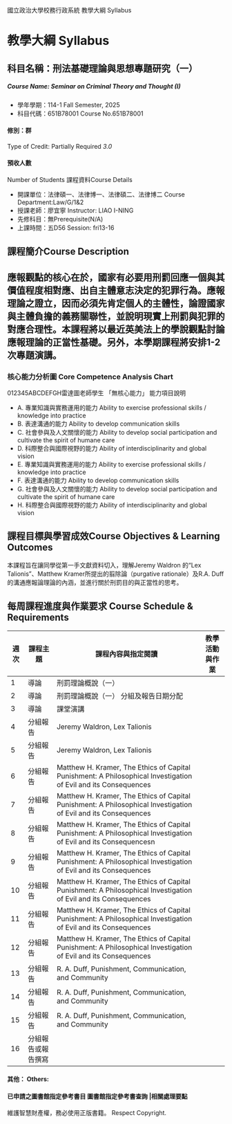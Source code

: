 國立政治大學校務行政系統 教學大綱 Syllabus
# 教學大綱 Syllabus
##  科目名稱：刑法基礎理論與思想專題研究（一）
#####  Course Name: Seminar on Criminal Theory and Thought (I)
  * 學年學期：114-1 Fall Semester, 2025 
  * 科目代碼：651B78001 Course No.651B78001
#### 修別：群
Type of Credit: Partially Required 
_3.0_
#### 預收人數
Number of Students
課程資料Course Details
  * 開課單位：法律碩一、法律博一、法律碩二、法律博二 Course Department:Law/G/1&2 
  * 授課老師：廖宜寧 Instructor: LIAO I-NING 
  * 先修科目：無Prerequisite(N/A)
  * 上課時間：五D56 Session: fri13-16
##  課程簡介Course Description
應報觀點的核心在於，國家有必要用刑罰回應一個與其價值程度相對應、出自主體意志決定的犯罪行為。應報理論之證立，因而必須先肯定個人的主體性，論證國家與主體負擔的義務關聯性，並說明現實上刑罰與犯罪的對應合理性。本課程將以最近英美法上的學說觀點討論應報理論的正當性基礎。另外，本學期課程將安排1-2次專題演講。  
---  
###  核心能力分析圖 Core Competence Analysis Chart
012345ABCDEFGH雷達圖老師學生
「無核心能力」 
能力項目說明
  * A. 專業知識與實務運用的能力 Ability to exercise professional skills / knowledge into practice
  * B. 表達溝通的能力 Ability to develop communication skills
  * C. 社會參與及人文關懷的能力 Ability to develop social participation and cultivate the spirit of humane care
  * D. 科際整合與國際視野的能力 Ability of interdisciplinarity and global vision
  * E. 專業知識與實務運用的能力 Ability to exercise professional skills / knowledge into practice
  * F. 表達溝通的能力 Ability to develop communication skills
  * G. 社會參與及人文關懷的能力 Ability to develop social participation and cultivate the spirit of humane care
  * H. 科際整合與國際視野的能力 Ability of interdisciplinarity and global vision
##  課程目標與學習成效Course Objectives & Learning Outcomes 
本課程旨在讓同學從第一手文獻資料切入，理解Jeremy Waldron 的“Lex Talionis”、Matthew Kramer所提出的翦除論（purgative rationale）及R.A. Duff的溝通應報論理論的內涵，並進行關於刑罰目的與正當性的思考。
##  每周課程進度與作業要求 Course Schedule & Requirements
週次 |  課程主題 |  課程內容與指定閱讀 |  教學活動與作業  
---|---|---|---  
1 |  導論 |  刑罰理論概說（一） |   
2 |  導論 |  刑罰理論概說（一） 分組及報告日期分配 |   
3 |  導論 |  課堂演講 |   
4 |  分組報告 |  Jeremy Waldron, Lex Talionis |   
5 |  分組報告 |  Jeremy Waldron, Lex Talionis |   
6 |  分組報告 |  Matthew H. Kramer, The Ethics of Capital Punishment: A Philosophical Investigation of Evil and its Consequences |   
7 |  分組報告 |  Matthew H. Kramer, The Ethics of Capital Punishment: A Philosophical Investigation of Evil and its Consequences |   
8 |  分組報告 |  Matthew H. Kramer, The Ethics of Capital Punishment: A Philosophical Investigation of Evil and its Consequencesn |   
9 |  分組報告 |  Matthew H. Kramer, The Ethics of Capital Punishment: A Philosophical Investigation of Evil and its Consequences |   
10 |  分組報告 |  Matthew H. Kramer, The Ethics of Capital Punishment: A Philosophical Investigation of Evil and its Consequences |   
11 |  分組報告 |  Matthew H. Kramer, The Ethics of Capital Punishment: A Philosophical Investigation of Evil and its Consequences |   
12 |  分組報告 |  Matthew H. Kramer, The Ethics of Capital Punishment: A Philosophical Investigation of Evil and its Consequences |   
13 |  分組報告 |  R. A. Duff, Punishment, Communication, and Community |   
14 |  分組報告 |  R. A. Duff, Punishment, Communication, and Community |   
15 |  分組報告 |  R. A. Duff, Punishment, Communication, and Community |   
16 |  分組報告或報告撰寫 |   
####  其他： Others:
####  已申請之圖書館指定參考書目  圖書館指定參考書查詢 |相關處理要點
維護智慧財產權，務必使用正版書籍。 Respect Copyright.